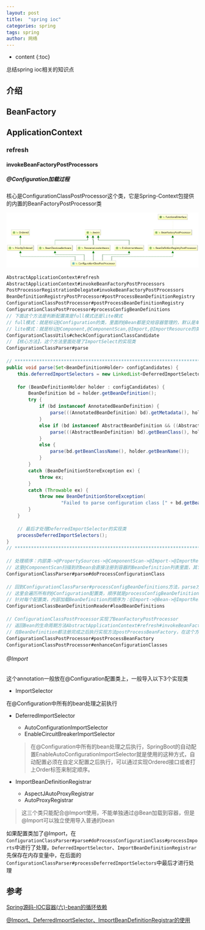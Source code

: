 ```yaml
---
layout: post
title:  "spring ioc"
categories: spring
tags: spring
author: 网络
---
```


* content
{:toc}

总结spring ioc相关的知识点










## 介绍

## BeanFactory

## ApplicationContext

### refresh

#### invokeBeanFactoryPostProcessors

##### @Configuration加载过程

核心是ConfigurationClassPostProcessor这个类，它是Spring-Context包提供的内置的BeanFactoryPostProcessor类

![ConfigurationClassPostProcessor.jpg](/images/spring/ConfigurationClassPostProcessor.jpg)

```java
AbstractApplicationContext#refresh
AbstractApplicationContext#invokeBeanFactoryPostProcessors
PostProcessorRegistrationDelegate#invokeBeanFactoryPostProcessors
BeanDefinitionRegistryPostProcessor#postProcessBeanDefinitionRegistry
ConfigurationClassPostProcessor#postProcessBeanDefinitionRegistry
ConfigurationClassPostProcessor#processConfigBeanDefinitions
// 下面这个方法是判断配置类是full模式还是lite模式
// full模式：就是标记@Configuration的类，里面的@Bean都是交给容器管理的，默认是单例的
// lite模式：就是标记@Component,@ComponentScan,@Import,@ImportResource的类
ConfigurationClassUtils#checkConfigurationClassCandidate
// 【核心方法】，这个方法里面处理了ImportSelect的实现类
ConfigurationClassParser#parse

// ************************************************************************
public void parse(Set<BeanDefinitionHolder> configCandidates) {
    this.deferredImportSelectors = new LinkedList<DeferredImportSelectorHolder>();

    for (BeanDefinitionHolder holder : configCandidates) {
        BeanDefinition bd = holder.getBeanDefinition();
        try {
            if (bd instanceof AnnotatedBeanDefinition) {
                parse(((AnnotatedBeanDefinition) bd).getMetadata(), holder.getBeanName());
            }
            else if (bd instanceof AbstractBeanDefinition && ((AbstractBeanDefinition) bd).hasBeanClass()) {
                parse(((AbstractBeanDefinition) bd).getBeanClass(), holder.getBeanName());
            }
            else {
                parse(bd.getBeanClassName(), holder.getBeanName());
            }
        }
        catch (BeanDefinitionStoreException ex) {
            throw ex;
        }
        catch (Throwable ex) {
            throw new BeanDefinitionStoreException(
                    "Failed to parse configuration class [" + bd.getBeanClassName() + "]", ex);
        }
    }

    // 最后才处理DeferredImportSelector的实现类
    processDeferredImportSelectors();
}
// ************************************************************************

// 处理顺序：内部类->@PropertySources->@ComponentScan->@Import->@ImportResource
// 这里@ComponentScan扫描到的bean会直接注册到容器的BeanDefinition列表里面，其它还没有注册
ConfigurationClassParser#parse#doProcessConfigurationClass

// 回到ConfigurationClassParser#processConfigBeanDefinitions方法，parse方法执行之后会加载BeanDefinition
// 这里会遍历所有的@Configuration配置类，顺序就是processConfigBeanDefinitions方法中根据配置类按照Ordered或者@Order排序后的顺序
// 针对每个配置类，内部加载BeanDefinition的顺序为：@Import->@Bean->@ImportResource
ConfigurationClassBeanDefinitionReader#loadBeanDefinitions

// ConfigurationClassPostProcessor实现了BeanFactoryPostProcessor
// 返回Bean的生命周期方法AbstractApplicationContext#refresh#invokeBeanFactoryPostProcessors->PostProcessorRegistrationDelegate.invokeBeanFactoryPostProcessors
// 在BeanDefinition都注册完成之后执行实现方法postProcessBeanFactory，在这个方法里面对full模式的配置类进行了加强，目的是处理bean的依赖关系
ConfigurationClassPostProcessor#postProcessBeanFactory
ConfigurationClassPostProcessor#enhanceConfigurationClasses
```

###### @Import

这个annotation一般放在@Configuration配置类上，一般导入以下3个实现类

* ImportSelector

在@Configuration中所有的bean处理之前执行

* DeferredImportSelector

  * AutoConfigurationImportSelector
  * EnableCircuitBreakerImportSelector

  > 在@Configuration中所有的bean处理之后执行，SpringBoot的自动配置EnableAutoConfigurationImportSelector就是使用的这种方式，自动配置必须在自定义配置之后执行，可以通过实现Ordered接口或者打上Order标签来制定顺序。

* ImportBeanDefinitionRegistrar

  * AspectJAutoProxyRegistrar
  * AutoProxyRegistrar

> 这三个类只能配合@Import使用，不能单独通过@Bean加载到容器，但是@Import可以独立使用导入普通的bean

如果配置类加了@Import，在`ConfigurationClassParser#parse#doProcessConfigurationClass#processImports`中进行了处理，`DeferredImportSelector`、`ImportBeanDefinitionRegistrar`先保存在内存变量中，在后面的`ConfigurationClassParser#processDeferredImportSelectors`中最后才进行处理

## 参考

[Spring源码-IOC容器(六)-bean的循环依赖](https://my.oschina.net/u/2377110/blog/979226)

[@Import、DeferredImportSelector、ImportBeanDefinitionRegistrar的使用](https://blog.csdn.net/f641385712/article/details/88554592)
